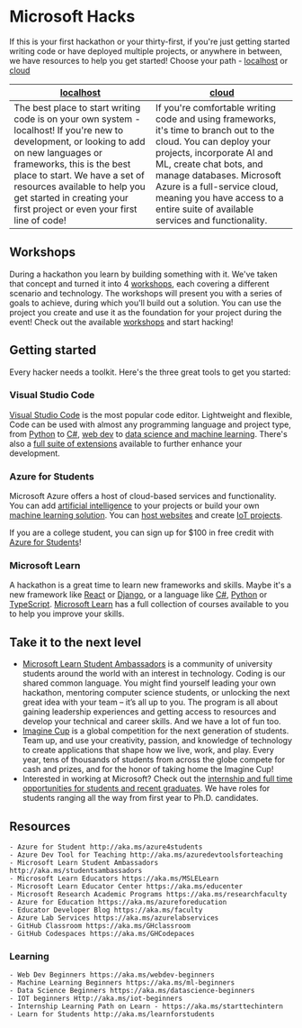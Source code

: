 # Microsoft Hacks

If this is your first hackathon or your thirty-first, if you're just getting started writing code or have deployed multiple projects, or anywhere in between, we have resources to help you get started! Choose your path - [localhost](./localhost.md) or [cloud](./cloud.md)

| [localhost](./localhost.md)                                                                                                                                                                                                                                                                                           | [cloud](./cloud.md)               |
| --------------------------------------------------------------------------------------------------------------------------------------------------------------------------------------------------------------------------------------------------------------------------------------------------------------------- | --------------------------------- |
| The best place to start writing code is on your own system - localhost! If you're new to development, or looking to add on new languages or frameworks, this is the best place to start. We have a set of resources available to help you get started in creating your first project or even your first line of code! | If you're comfortable writing code and using frameworks, it's time to branch out to the cloud. You can deploy your projects, incorporate AI and ML, create chat bots, and manage databases. Microsoft Azure is a full-service cloud, meaning you have access to a entire suite of available services and functionality. |

## Workshops

During a hackathon you learn by building something with it. We've taken that concept and turned it into 4 [workshops](./workshops.md), each covering a different scenario and technology. The workshops will present you with a series of goals to achieve, during which you'll build out a solution. You can use the project you create and use it as the foundation for your project during the event! Check out the available [workshops](./workshops.md) and start hacking!

## Getting started

Every hacker needs a toolkit. Here's the three great tools to get you started:

### Visual Studio Code

[Visual Studio Code](https://code.visualstudio.com) is the most popular code editor. Lightweight and flexible, Code can be used with almost any programming language and project type, from [Python](https://code.visualstudio.com/docs/python/python-tutorial) to [C#](https://code.visualstudio.com/docs/languages/dotnet), [web dev](https://code.visualstudio.com/docs/nodejs/working-with-javascript) to [data science and machine learning](https://code.visualstudio.com/docs/datascience/overview). There's also a [full suite of extensions](https://marketplace.visualstudio.com/VSCode) available to further enhance your development.

### Azure for Students

Microsoft Azure offers a host of cloud-based services and functionality. You can add [artificial intelligence](https://docs.microsoft.com/azure/cognitive-services/what-are-cognitive-services?WT.mc_id=academic-0000-cxa) to your projects or build your own [machine learning solution](https://docs.microsoft.com/azure/machine-learning/overview-what-is-machine-learning-studio?WT.mc_id=academic-0000-cxa). You can [host websites](https://docs.microsoft.com/azure/static-web-apps/overview?WT.mc_id=academic-0000-cxa) and create [IoT projects](https://docs.microsoft.com/azure/iot-fundamentals/iot-introduction?WT.mc_id=academic-0000-cxa).

If you are a college student, you can sign up for $100 in free credit with [Azure for Students](https://aka.ms/a4s)!

### Microsoft Learn

A hackathon is a great time to learn new frameworks and skills. Maybe it's a new framework like [React](https://docs.microsoft.com/learn/paths/react?WT.mc_id=academic-0000-cxa) or [Django](https://docs.microsoft.com/learn/paths/django-create-data-driven-websites?WT.mc_id=academic-0000-cxa), or a language like [C#](https://docs.microsoft.com/learn/paths/csharp-first-steps?WT.mc_id=academic-0000-cxa), [Python](https://docs.microsoft.com/learn/paths/python-first-steps?WT.mc_id=academic-0000-cxa) or [TypeScript](https://docs.microsoft.com/learn/paths/build-javascript-applications-typescript?WT.mc_id=academic-0000-cxa). [Microsoft Learn](https://docs.microsoft.com/learn?WT.mc_id=academic-0000-cxa) has a full collection of courses available to you to help you improve your skills.

## Take it to the next level

- [Microsoft Learn Student Ambassadors](https://studentambassadors.microsoft.com?WT.mc_id=academic-0000-cxa) is a community of university students around the world with an interest in technology. Coding is our shared common language. You might find yourself leading your own hackathon, mentoring computer science students, or unlocking the next great idea with your team – it’s all up to you. The program is all about gaining leadership experiences and getting access to resources and develop your technical and career skills. And we have a lot of fun too.
- [Imagine Cup](https://imaginecup.microsoft.com/?WT.mc_id=academic-0000-cxa) is a global competition for the next generation of students. Team up, and use your creativity, passion, and knowledge of technology to create applications that shape how we live, work, and play. Every year, tens of thousands of students from across the globe compete for cash and prizes, and for the honor of taking home the Imagine Cup!
- Interested in working at Microsoft? Check out the [internship and full time opportunities for students and recent graduates](https://careers.microsoft.com/students/?WT.mc_id=academic-0000-cxa). We have roles for students ranging all the way from first year to Ph.D. candidates.



## Resources 

    - Azure for Student http://aka.ms/azure4students
    - Azure Dev Tool for Teaching http://aka.ms/azuredevtoolsforteaching
    - Microsoft Learn Student Ambassadors http://aka.ms/studentsambassadors
    - Microsoft Learn Educators https://aka.ms/MSLELearn
    - Microsoft Learn Educator Center https://aka.ms/educenter
    - Microsoft Research Academic Programs https://aka.ms/researchfaculty
    - Azure for Education https://aka.ms/azureforeducation
    - Educator Developer Blog https://aka.ms/faculty
    - Azure Lab Services https://aka.ms/azurelabservices
    - GitHub Classroom https://aka.ms/GHclassroom
    - GitHub Codespaces https://aka.ms/GHCodepaces
### Learning

    - Web Dev Beginners https://aka.ms/webdev-beginners  
    - Machine Learning Beginners https://aka.ms/ml-beginners
    - Data Science Beginners https://aka.ms/datascience-beginners 
    - IOT beginners Http://aka.ms/iot-beginners
    - Internship Learning Path on Learn - https://aka.ms/starttechintern
    - Learn for Students http://aka.ms/learnforstudents
